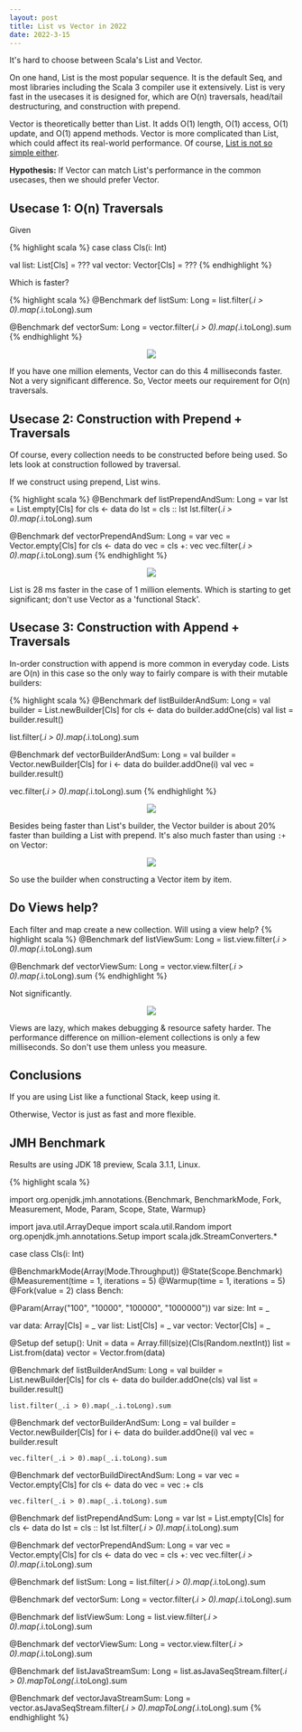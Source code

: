 ```yaml
---
layout: post
title: List vs Vector in 2022
date: 2022-3-15
---
```


It's hard to choose between Scala's List and Vector.

On one hand, List is the most popular sequence. It is the default Seq, and most libraries including the Scala 3 compiler use it extensively. List is very fast in the usecases it is designed for, which are O(n) traversals, head/tail destructuring, and construction with prepend.

Vector is theoretically better than List. It adds O(1) length, O(1) access, O(1) update, and O(1) append methods. Vector is more complicated than List, which could affect its real-world performance. Of course, [List is not so simple either](https://alexn.org/blog/2021/02/12/scala-list-secret.html).

**Hypothesis:** If Vector can match List's performance in the common usecases, then we should prefer Vector.

## Usecase 1: O(n) Traversals

Given

{% highlight scala %}
case class Cls(i: Int)

val list: List[Cls] = ???
val vector: Vector[Cls] = ???
{% endhighlight %}

Which is faster?

{% highlight scala %}
@Benchmark
def listSum: Long =
  list.filter(_.i > 0).map(_.i.toLong).sum

@Benchmark
def vectorSum: Long =
  vector.filter(_.i > 0).map(_.i.toLong).sum
{% endhighlight %}

<p align="center">
<img src="http://august.nagro.us/images/list-vector-bench/traversals.png" class="img-responsive"><br>
</p>

If you have one million elements, Vector can do this 4 milliseconds faster. Not a very significant difference. So, Vector meets our requirement for O(n) traversals.

## Usecase 2: Construction with Prepend + Traversals

Of course, every collection needs to be constructed before being used. So lets look at construction followed by traversal.

If we construct using prepend, List wins.

{% highlight scala %}
@Benchmark
def listPrependAndSum: Long =
  var lst = List.empty[Cls]
  for cls <- data do lst = cls :: lst
  lst.filter(_.i > 0).map(_.i.toLong).sum

@Benchmark
def vectorPrependAndSum: Long =
  var vec = Vector.empty[Cls]
  for cls <- data do vec = cls +: vec
  vec.filter(_.i > 0).map(_.i.toLong).sum
{% endhighlight %}

<p align="center">
<img src="http://august.nagro.us/images/list-vector-bench/prepended-construction-plus-traversals.png" class="img-responsive"><br>
</p>

List is 28 ms faster in the case of 1 million elements. Which is starting to get significant; don't use Vector as a 'functional Stack'.

## Usecase 3: Construction with Append + Traversals

In-order construction with append is more common in everyday code. Lists are O(n) in this case so the only way to fairly compare is with their mutable builders:

{% highlight scala %}
@Benchmark
def listBuilderAndSum: Long =
  val builder = List.newBuilder[Cls]
  for cls <- data do builder.addOne(cls)
  val list = builder.result()

  list.filter(_.i > 0).map(_.i.toLong).sum


@Benchmark
def vectorBuilderAndSum: Long =
  val builder = Vector.newBuilder[Cls]
  for i <- data do builder.addOne(i)
  val vec = builder.result()

  vec.filter(_.i > 0).map(_.i.toLong).sum
{% endhighlight %}

<p align="center">
<img src="http://august.nagro.us/images/list-vector-bench/builder-construction-plus-traversals.png" class="img-responsive"><br>
</p>


Besides being faster than List's builder, the Vector builder is about 20% faster than building a List with prepend. It's also much faster than using `:+` on Vector:

<p align="center">
<img src="http://august.nagro.us/images/list-vector-bench/vector-builder-vs-append-plus-traversals.png" class="img-responsive"><br>
</p>

So use the builder when constructing a Vector item by item.

## Do Views help?

Each filter and map create a new collection. Will using a view help?
{% highlight scala %}
@Benchmark
def listViewSum: Long =
  list.view.filter(_.i > 0).map(_.i.toLong).sum

@Benchmark
def vectorViewSum: Long =
  vector.view.filter(_.i > 0).map(_.i.toLong).sum
{% endhighlight %}

Not significantly.

<p align="center">
<img src="http://august.nagro.us/images/list-vector-bench/view-traversals.png" class="img-responsive"><br>
</p>

Views are lazy, which makes debugging & resource safety harder. The performance difference on million-element collections is only a few milliseconds. So don't use them unless you measure.

## Conclusions

If you are using List like a functional Stack, keep using it.

Otherwise, Vector is just as fast and more flexible.

## JMH Benchmark

Results are using JDK 18 preview, Scala 3.1.1, Linux.

{% highlight scala %}

import org.openjdk.jmh.annotations.{Benchmark, BenchmarkMode, Fork, Measurement, Mode, Param, Scope, State, Warmup}

import java.util.ArrayDeque
import scala.util.Random
import org.openjdk.jmh.annotations.Setup
import scala.jdk.StreamConverters.*

case class Cls(i: Int)

@BenchmarkMode(Array(Mode.Throughput))
@State(Scope.Benchmark)
@Measurement(time = 1, iterations = 5)
@Warmup(time = 1, iterations = 5)
@Fork(value = 2)
class Bench:

  @Param(Array("100", "10000", "100000", "1000000"))
  var size: Int = _

  var data: Array[Cls] = _
  var list: List[Cls] = _
  var vector: Vector[Cls] = _

  @Setup
  def setup(): Unit =
    data = Array.fill(size)(Cls(Random.nextInt))
    list = List.from(data)
    vector = Vector.from(data)

  @Benchmark
  def listBuilderAndSum: Long =
    val builder = List.newBuilder[Cls]
    for cls <- data do builder.addOne(cls)
    val list = builder.result()

    list.filter(_.i > 0).map(_.i.toLong).sum


  @Benchmark
  def vectorBuilderAndSum: Long =
    val builder = Vector.newBuilder[Cls]
    for i <- data do builder.addOne(i)
    val vec = builder.result

    vec.filter(_.i > 0).map(_.i.toLong).sum

  @Benchmark
  def vectorBuildDirectAndSum: Long =
    var vec = Vector.empty[Cls]
    for cls <- data do vec = vec :+ cls

    vec.filter(_.i > 0).map(_.i.toLong).sum


  @Benchmark
  def listPrependAndSum: Long =
    var lst = List.empty[Cls]
    for cls <- data do lst = cls :: lst
    lst.filter(_.i > 0).map(_.i.toLong).sum

  @Benchmark
  def vectorPrependAndSum: Long =
    var vec = Vector.empty[Cls]
    for cls <- data do vec = cls +: vec
    vec.filter(_.i > 0).map(_.i.toLong).sum
  
  @Benchmark
  def listSum: Long =
    list.filter(_.i > 0).map(_.i.toLong).sum

  @Benchmark
  def vectorSum: Long =
    vector.filter(_.i > 0).map(_.i.toLong).sum

  @Benchmark
  def listViewSum: Long =
    list.view.filter(_.i > 0).map(_.i.toLong).sum

  @Benchmark
  def vectorViewSum: Long =
    vector.view.filter(_.i > 0).map(_.i.toLong).sum

  @Benchmark
  def listJavaStreamSum: Long =
    list.asJavaSeqStream.filter(_.i > 0).mapToLong(_.i.toLong).sum

  @Benchmark
  def vectorJavaStreamSum: Long =
    vector.asJavaSeqStream.filter(_.i > 0).mapToLong(_.i.toLong).sum
{% endhighlight %}